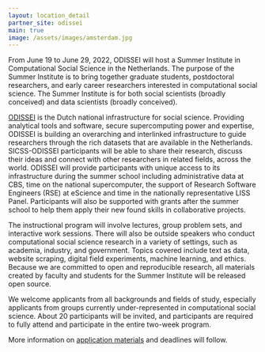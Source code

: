 ```yaml
---
layout: location_detail
partner_site: odissei
main: true
image: /assets/images/amsterdam.jpg
---
```


From June 19 to June 29, 2022, ODISSEI will host a Summer Institute in Computational Social Science in the Netherlands. The purpose of the Summer Institute is to bring together graduate students, postdoctoral researchers, and early career researchers interested in computational social science. The Summer Institute is for both social scientists (broadly conceived) and data scientists (broadly conceived).

[ODISSEI](https://odissei-data.nl/en/) is the Dutch national infrastructure for social science. Providing analytical tools and software, secure supercomputing power and expertise, ODISSEI is building an overarching and interlinked infrastructure to guide researchers through the rich datasets that are available in the Netherlands. SICSS-ODISSEI participants will be able to share their research, discuss their ideas and connect with other researchers in related fields, across the world. ODISSEI will provide participants with unique access to its infrastructure during the summer school including administrative data at CBS, time on the national supercomputer, the support of Research Software Engineers (RSE) at eScience and time in the nationally representative LISS Panel. Participants will also be supported with grants after the summer school to help them apply their new found skills in collaborative projects.

The instructional program will involve lectures, group problem sets, and interactive work sessions. There will also be outside speakers who conduct computational social science research in a variety of settings, such as academia, industry, and government. Topics covered include text as data, website scraping, digital field experiments, machine learning, and ethics. Because we are committed to open and reproducible research, all materials created by faculty and students for the Summer Institute will be released open source.

We welcome applicants from all backgrounds and fields of study, especially applicants from groups currently under-represented in computational social science. About 20 participants will be invited, and participants are required to fully attend and participate in the entire two-week program.

More information on [application materials](https://compsocialscience.github.io/summer-institute/2022/odissei/apply) and deadlines will follow.
